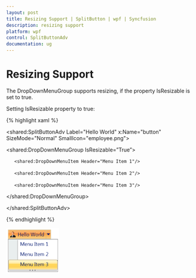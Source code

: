 ```yaml
---
layout: post
title: Resizing Support | SplitButton | wpf | Syncfusion
description: resizing support
platform: wpf
control: SplitButtonAdv
documentation: ug
---
```


# Resizing Support

The DropDownMenuGroup supports resizing, if the property IsResizable is set to true.

Setting IsResizable property to true:

{% highlight xaml %}

   <shared:SplitButtonAdv Label="Hello World" 
   x:Name="button" SizeMode="Normal" SmallIcon="employee.png">

   <shared:DropDownMenuGroup IsResizable=”True”>

       <shared:DropDownMenuItem Header="Menu Item 1"/>

       <shared:DropDownMenuItem Header="Menu Item 2"/>

       <shared:DropDownMenuItem Header="Menu Item 3"/>

   </shared:DropDownMenuGroup>

   </shared:SplitButtonAdv>

{% endhighlight %}



![](Resizing-Support_images/Resizing-Support_img1.png)



